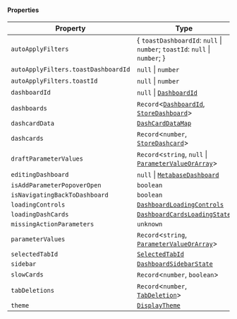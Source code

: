 #### Properties

| Property                                                               | Type                                                                                                               |
| ---------------------------------------------------------------------- | ------------------------------------------------------------------------------------------------------------------ |
| <a id="autoapplyfilters"></a> `autoApplyFilters`                       | { `toastDashboardId`: `null` \| `number`; `toastId`: `null` \| `number`; }                                         |
| `autoApplyFilters.toastDashboardId`                                    | `null` \| `number`                                                                                                 |
| `autoApplyFilters.toastId`                                             | `null` \| `number`                                                                                                 |
| <a id="dashboardid"></a> `dashboardId`                                 | `null` \| [`DashboardId`](./generated/html/DashboardId.md)                                                         |
| <a id="dashboards"></a> `dashboards`                                   | `Record`<[`DashboardId`](./generated/html/DashboardId.md), [`StoreDashboard`](./generated/html/StoreDashboard.md)> |
| <a id="dashcarddata"></a> `dashcardData`                               | [`DashCardDataMap`](./generated/html/DashCardDataMap.md)                                                           |
| <a id="dashcards"></a> `dashcards`                                     | `Record`<`number`, [`StoreDashcard`](./generated/html/StoreDashcard.md)>                                           |
| <a id="draftparametervalues"></a> `draftParameterValues`               | `Record`<`string`, `null` \| [`ParameterValueOrArray`](./generated/html/ParameterValueOrArray.md)>                 |
| <a id="editingdashboard"></a> `editingDashboard`                       | `null` \| [`MetabaseDashboard`](./generated/html/../MetabaseDashboard.md)                                          |
| <a id="isaddparameterpopoveropen"></a> `isAddParameterPopoverOpen`     | `boolean`                                                                                                          |
| <a id="isnavigatingbacktodashboard"></a> `isNavigatingBackToDashboard` | `boolean`                                                                                                          |
| <a id="loadingcontrols"></a> `loadingControls`                         | [`DashboardLoadingControls`](./generated/html/DashboardLoadingControls.md)                                         |
| <a id="loadingdashcards"></a> `loadingDashCards`                       | [`DashboardCardsLoadingState`](./generated/html/DashboardCardsLoadingState.md)                                     |
| <a id="missingactionparameters"></a> `missingActionParameters`         | `unknown`                                                                                                          |
| <a id="parametervalues"></a> `parameterValues`                         | `Record`<`string`, [`ParameterValueOrArray`](./generated/html/ParameterValueOrArray.md)>                           |
| <a id="selectedtabid"></a> `selectedTabId`                             | [`SelectedTabId`](./generated/html/SelectedTabId.md)                                                               |
| <a id="sidebar"></a> `sidebar`                                         | [`DashboardSidebarState`](./generated/html/DashboardSidebarState.md)                                               |
| <a id="slowcards"></a> `slowCards`                                     | `Record`<`number`, `boolean`>                                                                                      |
| <a id="tabdeletions"></a> `tabDeletions`                               | `Record`<`number`, [`TabDeletion`](./generated/html/TabDeletion.md)>                                               |
| <a id="theme"></a> `theme`                                             | [`DisplayTheme`](./generated/html/DisplayTheme.md)                                                                 |
